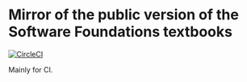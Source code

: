 # Mirror of the public version of the Software Foundations textbooks
[![CircleCI](https://circleci.com/gh/DeepSpec/sf.svg?style=svg)](https://circleci.com/gh/DeepSpec/sf)

Mainly for CI.

